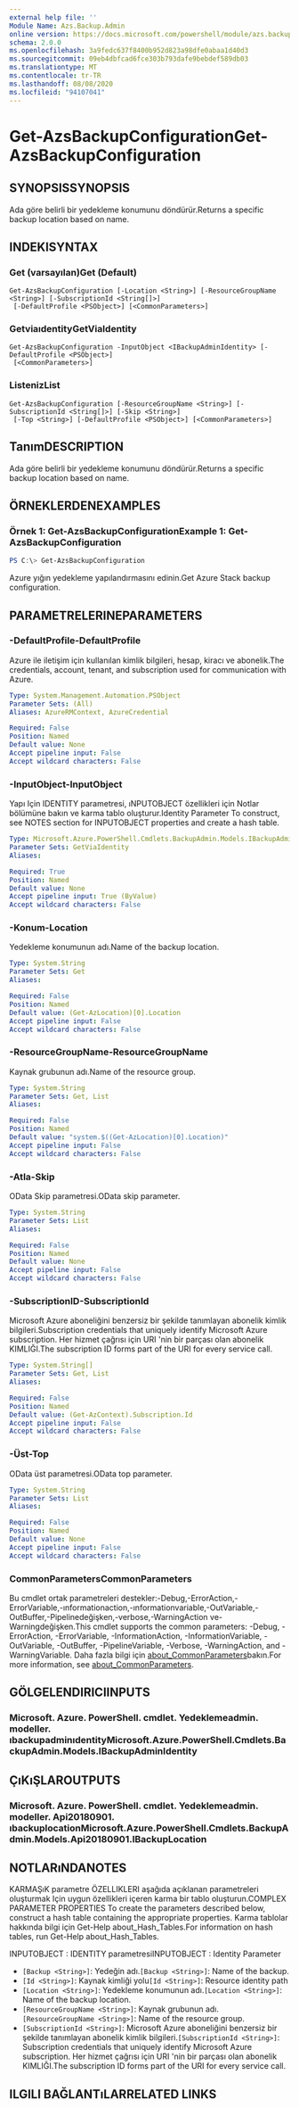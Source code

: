 ```yaml
---
external help file: ''
Module Name: Azs.Backup.Admin
online version: https://docs.microsoft.com/powershell/module/azs.backup.admin/get-azsbackupconfiguration
schema: 2.0.0
ms.openlocfilehash: 3a9fedc637f8400b952d823a98dfe0abaa1d40d3
ms.sourcegitcommit: 09eb4dbfcad6fce303b793dafe9bebdef589db03
ms.translationtype: MT
ms.contentlocale: tr-TR
ms.lasthandoff: 08/08/2020
ms.locfileid: "94107041"
---
```

# <span data-ttu-id="9cc8f-101">Get-AzsBackupConfiguration</span><span class="sxs-lookup"><span data-stu-id="9cc8f-101">Get-AzsBackupConfiguration</span></span>

## <span data-ttu-id="9cc8f-102">SYNOPSIS</span><span class="sxs-lookup"><span data-stu-id="9cc8f-102">SYNOPSIS</span></span>
<span data-ttu-id="9cc8f-103">Ada göre belirli bir yedekleme konumunu döndürür.</span><span class="sxs-lookup"><span data-stu-id="9cc8f-103">Returns a specific backup location based on name.</span></span>

## <span data-ttu-id="9cc8f-104">INDEKI</span><span class="sxs-lookup"><span data-stu-id="9cc8f-104">SYNTAX</span></span>

### <span data-ttu-id="9cc8f-105">Get (varsayılan)</span><span class="sxs-lookup"><span data-stu-id="9cc8f-105">Get (Default)</span></span>
```
Get-AzsBackupConfiguration [-Location <String>] [-ResourceGroupName <String>] [-SubscriptionId <String[]>]
 [-DefaultProfile <PSObject>] [<CommonParameters>]
```

### <span data-ttu-id="9cc8f-106">Getviaıdentity</span><span class="sxs-lookup"><span data-stu-id="9cc8f-106">GetViaIdentity</span></span>
```
Get-AzsBackupConfiguration -InputObject <IBackupAdminIdentity> [-DefaultProfile <PSObject>]
 [<CommonParameters>]
```

### <span data-ttu-id="9cc8f-107">Listeniz</span><span class="sxs-lookup"><span data-stu-id="9cc8f-107">List</span></span>
```
Get-AzsBackupConfiguration [-ResourceGroupName <String>] [-SubscriptionId <String[]>] [-Skip <String>]
 [-Top <String>] [-DefaultProfile <PSObject>] [<CommonParameters>]
```

## <span data-ttu-id="9cc8f-108">Tanım</span><span class="sxs-lookup"><span data-stu-id="9cc8f-108">DESCRIPTION</span></span>
<span data-ttu-id="9cc8f-109">Ada göre belirli bir yedekleme konumunu döndürür.</span><span class="sxs-lookup"><span data-stu-id="9cc8f-109">Returns a specific backup location based on name.</span></span>

## <span data-ttu-id="9cc8f-110">ÖRNEKLERDEN</span><span class="sxs-lookup"><span data-stu-id="9cc8f-110">EXAMPLES</span></span>

### <span data-ttu-id="9cc8f-111">Örnek 1: Get-AzsBackupConfiguration</span><span class="sxs-lookup"><span data-stu-id="9cc8f-111">Example 1: Get-AzsBackupConfiguration</span></span>
```powershell
PS C:\> Get-AzsBackupConfiguration

```

<span data-ttu-id="9cc8f-112">Azure yığın yedekleme yapılandırmasını edinin.</span><span class="sxs-lookup"><span data-stu-id="9cc8f-112">Get Azure Stack backup configuration.</span></span>

## <span data-ttu-id="9cc8f-113">PARAMETRELERINE</span><span class="sxs-lookup"><span data-stu-id="9cc8f-113">PARAMETERS</span></span>

### <span data-ttu-id="9cc8f-114">-DefaultProfile</span><span class="sxs-lookup"><span data-stu-id="9cc8f-114">-DefaultProfile</span></span>
<span data-ttu-id="9cc8f-115">Azure ile iletişim için kullanılan kimlik bilgileri, hesap, kiracı ve abonelik.</span><span class="sxs-lookup"><span data-stu-id="9cc8f-115">The credentials, account, tenant, and subscription used for communication with Azure.</span></span>

```yaml
Type: System.Management.Automation.PSObject
Parameter Sets: (All)
Aliases: AzureRMContext, AzureCredential

Required: False
Position: Named
Default value: None
Accept pipeline input: False
Accept wildcard characters: False

```

### <span data-ttu-id="9cc8f-116">-InputObject</span><span class="sxs-lookup"><span data-stu-id="9cc8f-116">-InputObject</span></span>
<span data-ttu-id="9cc8f-117">Yapı Için IDENTITY parametresi, ıNPUTOBJECT özellikleri için Notlar bölümüne bakın ve karma tablo oluşturur.</span><span class="sxs-lookup"><span data-stu-id="9cc8f-117">Identity Parameter To construct, see NOTES section for INPUTOBJECT properties and create a hash table.</span></span>

```yaml
Type: Microsoft.Azure.PowerShell.Cmdlets.BackupAdmin.Models.IBackupAdminIdentity
Parameter Sets: GetViaIdentity
Aliases:

Required: True
Position: Named
Default value: None
Accept pipeline input: True (ByValue)
Accept wildcard characters: False

```

### <span data-ttu-id="9cc8f-118">-Konum</span><span class="sxs-lookup"><span data-stu-id="9cc8f-118">-Location</span></span>
<span data-ttu-id="9cc8f-119">Yedekleme konumunun adı.</span><span class="sxs-lookup"><span data-stu-id="9cc8f-119">Name of the backup location.</span></span>

```yaml
Type: System.String
Parameter Sets: Get
Aliases:

Required: False
Position: Named
Default value: (Get-AzLocation)[0].Location
Accept pipeline input: False
Accept wildcard characters: False

```

### <span data-ttu-id="9cc8f-120">-ResourceGroupName</span><span class="sxs-lookup"><span data-stu-id="9cc8f-120">-ResourceGroupName</span></span>
<span data-ttu-id="9cc8f-121">Kaynak grubunun adı.</span><span class="sxs-lookup"><span data-stu-id="9cc8f-121">Name of the resource group.</span></span>

```yaml
Type: System.String
Parameter Sets: Get, List
Aliases:

Required: False
Position: Named
Default value: "system.$((Get-AzLocation)[0].Location)"
Accept pipeline input: False
Accept wildcard characters: False

```

### <span data-ttu-id="9cc8f-122">-Atla</span><span class="sxs-lookup"><span data-stu-id="9cc8f-122">-Skip</span></span>
<span data-ttu-id="9cc8f-123">OData Skip parametresi.</span><span class="sxs-lookup"><span data-stu-id="9cc8f-123">OData skip parameter.</span></span>

```yaml
Type: System.String
Parameter Sets: List
Aliases:

Required: False
Position: Named
Default value: None
Accept pipeline input: False
Accept wildcard characters: False

```

### <span data-ttu-id="9cc8f-124">-SubscriptionID</span><span class="sxs-lookup"><span data-stu-id="9cc8f-124">-SubscriptionId</span></span>
<span data-ttu-id="9cc8f-125">Microsoft Azure aboneliğini benzersiz bir şekilde tanımlayan abonelik kimlik bilgileri.</span><span class="sxs-lookup"><span data-stu-id="9cc8f-125">Subscription credentials that uniquely identify Microsoft Azure subscription.</span></span>
<span data-ttu-id="9cc8f-126">Her hizmet çağrısı için URI 'nin bir parçası olan abonelik KIMLIĞI.</span><span class="sxs-lookup"><span data-stu-id="9cc8f-126">The subscription ID forms part of the URI for every service call.</span></span>

```yaml
Type: System.String[]
Parameter Sets: Get, List
Aliases:

Required: False
Position: Named
Default value: (Get-AzContext).Subscription.Id
Accept pipeline input: False
Accept wildcard characters: False

```

### <span data-ttu-id="9cc8f-127">-Üst</span><span class="sxs-lookup"><span data-stu-id="9cc8f-127">-Top</span></span>
<span data-ttu-id="9cc8f-128">OData üst parametresi.</span><span class="sxs-lookup"><span data-stu-id="9cc8f-128">OData top parameter.</span></span>

```yaml
Type: System.String
Parameter Sets: List
Aliases:

Required: False
Position: Named
Default value: None
Accept pipeline input: False
Accept wildcard characters: False

```

### <span data-ttu-id="9cc8f-129">CommonParameters</span><span class="sxs-lookup"><span data-stu-id="9cc8f-129">CommonParameters</span></span>
<span data-ttu-id="9cc8f-130">Bu cmdlet ortak parametreleri destekler:-Debug,-ErrorAction,-ErrorVariable,-ınformationaction,-ınformationvariable,-OutVariable,-OutBuffer,-Pipelinedeğişken,-verbose,-WarningAction ve-Warningdeğişken.</span><span class="sxs-lookup"><span data-stu-id="9cc8f-130">This cmdlet supports the common parameters: -Debug, -ErrorAction, -ErrorVariable, -InformationAction, -InformationVariable, -OutVariable, -OutBuffer, -PipelineVariable, -Verbose, -WarningAction, and -WarningVariable.</span></span> <span data-ttu-id="9cc8f-131">Daha fazla bilgi için [about_CommonParameters](http://go.microsoft.com/fwlink/?LinkID=113216)bakın.</span><span class="sxs-lookup"><span data-stu-id="9cc8f-131">For more information, see [about_CommonParameters](http://go.microsoft.com/fwlink/?LinkID=113216).</span></span>

## <span data-ttu-id="9cc8f-132">GÖLGELENDIRICI</span><span class="sxs-lookup"><span data-stu-id="9cc8f-132">INPUTS</span></span>

### <span data-ttu-id="9cc8f-133">Microsoft. Azure. PowerShell. cmdlet. Yedeklemeadmin. modeller. ıbackupadminıdentity</span><span class="sxs-lookup"><span data-stu-id="9cc8f-133">Microsoft.Azure.PowerShell.Cmdlets.BackupAdmin.Models.IBackupAdminIdentity</span></span>

## <span data-ttu-id="9cc8f-134">ÇıKıŞLAR</span><span class="sxs-lookup"><span data-stu-id="9cc8f-134">OUTPUTS</span></span>

### <span data-ttu-id="9cc8f-135">Microsoft. Azure. PowerShell. cmdlet. Yedeklemeadmin. modeller. Api20180901. ıbackuplocation</span><span class="sxs-lookup"><span data-stu-id="9cc8f-135">Microsoft.Azure.PowerShell.Cmdlets.BackupAdmin.Models.Api20180901.IBackupLocation</span></span>

## <span data-ttu-id="9cc8f-136">NOTLARıNDA</span><span class="sxs-lookup"><span data-stu-id="9cc8f-136">NOTES</span></span>

<span data-ttu-id="9cc8f-137">KARMAŞıK parametre ÖZELLIKLERI aşağıda açıklanan parametreleri oluşturmak Için uygun özellikleri içeren karma bir tablo oluşturun.</span><span class="sxs-lookup"><span data-stu-id="9cc8f-137">COMPLEX PARAMETER PROPERTIES To create the parameters described below, construct a hash table containing the appropriate properties.</span></span> <span data-ttu-id="9cc8f-138">Karma tablolar hakkında bilgi için Get-Help about_Hash_Tables.</span><span class="sxs-lookup"><span data-stu-id="9cc8f-138">For information on hash tables, run Get-Help about_Hash_Tables.</span></span>

<span data-ttu-id="9cc8f-139">INPUTOBJECT <IBackupAdminIdentity> : IDENTITY parametresi</span><span class="sxs-lookup"><span data-stu-id="9cc8f-139">INPUTOBJECT <IBackupAdminIdentity>: Identity Parameter</span></span>
  - <span data-ttu-id="9cc8f-140">`[Backup <String>]`: Yedeğin adı.</span><span class="sxs-lookup"><span data-stu-id="9cc8f-140">`[Backup <String>]`: Name of the backup.</span></span>
  - <span data-ttu-id="9cc8f-141">`[Id <String>]`: Kaynak kimliği yolu</span><span class="sxs-lookup"><span data-stu-id="9cc8f-141">`[Id <String>]`: Resource identity path</span></span>
  - <span data-ttu-id="9cc8f-142">`[Location <String>]`: Yedekleme konumunun adı.</span><span class="sxs-lookup"><span data-stu-id="9cc8f-142">`[Location <String>]`: Name of the backup location.</span></span>
  - <span data-ttu-id="9cc8f-143">`[ResourceGroupName <String>]`: Kaynak grubunun adı.</span><span class="sxs-lookup"><span data-stu-id="9cc8f-143">`[ResourceGroupName <String>]`: Name of the resource group.</span></span>
  - <span data-ttu-id="9cc8f-144">`[SubscriptionId <String>]`: Microsoft Azure aboneliğini benzersiz bir şekilde tanımlayan abonelik kimlik bilgileri.</span><span class="sxs-lookup"><span data-stu-id="9cc8f-144">`[SubscriptionId <String>]`: Subscription credentials that uniquely identify Microsoft Azure subscription.</span></span> <span data-ttu-id="9cc8f-145">Her hizmet çağrısı için URI 'nin bir parçası olan abonelik KIMLIĞI.</span><span class="sxs-lookup"><span data-stu-id="9cc8f-145">The subscription ID forms part of the URI for every service call.</span></span>

## <span data-ttu-id="9cc8f-146">ILGILI BAĞLANTıLAR</span><span class="sxs-lookup"><span data-stu-id="9cc8f-146">RELATED LINKS</span></span>

